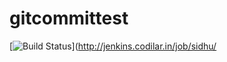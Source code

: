 # gitcommittest
[![Build Status](http://jenkins.codilar.in/buildStatus/icon?job=sidhu)](http://jenkins.codilar.in/job/sidhu/
